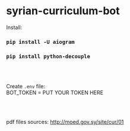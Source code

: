 # syrian-curriculum-bot

Install:
### `pip install -U aiogram`
### `pip install python-decouple`

<br/>
<br/>

Create `.env` file:\
BOT_TOKEN = PUT YOUR TOKEN HERE

<br/>
<br/>

pdf files sources: http://moed.gov.sy/site/cur/01
